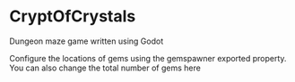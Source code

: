 # CryptOfCrystals
Dungeon maze game written using Godot

Configure the locations of gems using the gemspawner exported property. You can also change the total number of gems here
